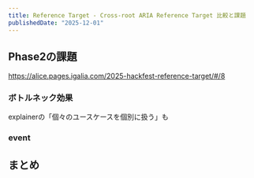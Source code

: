 ```yaml
---
title: Reference Target - Cross-root ARIA Reference Target 比較と課題
publishedDate: "2025-12-01"
---
```


## Phase2の課題

https://alice.pages.igalia.com/2025-hackfest-reference-target/#/8

### ボトルネック効果

explainerの「個々のユースケースを個別に扱う」も

### event

## まとめ
